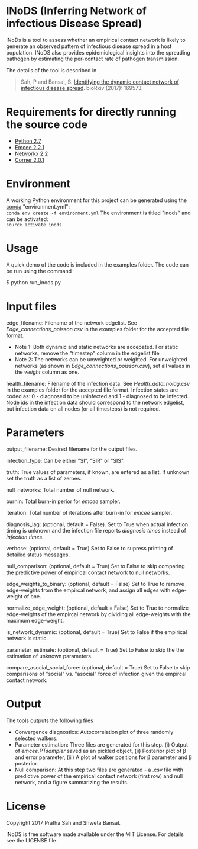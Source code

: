 INoDS (Inferring Network of infectious Disease Spread) 
================================================

INoDs is a tool to assess whether an empirical contact network is likely to generate an observed pattern of infectious disease spread in a host population. INoDS also provides epidemiological insights into the spreading pathogen by estimating the per-contact rate of pathogen transmission.

The details of the tool is described in

> Sah, P and Bansal, S. [Identifying the dynamic contact network of infectious disease spread](https://www.biorxiv.org/content/early/2017/07/28/169573). 
> bioRxiv (2017): 169573.


Requirements for directly running the source code
================================================
* [Python 2.7](http://python.org/)
* [Emcee 2.2.1](http://dfm.io/emcee/current/)
* [Networkx 2.2](https://networkx.github.io/)
* [Corner 2.0.1](https://pypi.python.org/pypi/corner/)


Environment
================================
A working Python environment for this project can be generated using the [conda](https://conda.io/docs/user-guide/tasks/manage-environments.html#creating-an-environment-from-an-environment-yml-file) "environment.yml":  
```conda env create -f environment.yml``` 
The environment is titled "inods" and can be activated:  
```source activate inods```


Usage
================================

A quick demo of the code is included in the examples folder. The code can be run using the command

$ python run_inods.py


Input files
================================
edge_filename: Filename of the network edgelist. See *Edge_connections_poisson.csv* in the examples folder for the accepted file format. 
* Note 1: Both dynamic and static networks are accepated. For static networks, remove the "timestep" column in the edgelist file
* Note 2: The networks can be unweighted or weighted. For unweighted networks (as shown in *Edge_connections_poisson.csv*), set all values in the *weight* column as one.


health_filename: Filename of the infection data. See *Health_data_nolag.csv* in the examples folder for the accepted file format. Infection states are coded as: 0 - diagnosed to be uninfected and 1 - diagnosed to be infected. Node ids in the infection data should correspond to the network edgelist, but infection data on all nodes (or all timesteps) is not required.

Parameters
===================================
output_filename: Desired filename for the output files.


infection_type: Can be either "SI", "SIR" or "SIS".


truth: True values of parameters, if known, are entered as a list. If unknown set the truth as a list of zeroes.


null_networks: Total number of null network. 


burnin: Total burn-in perior for *emcee* sampler. 


iteration: Total number of iterations after burn-in for *emcee* sampler. 


diagnosis_lag: (optional, default = False). Set to True when actual infection timing is unknown and the infection file reports *diagnosis times* instead of *infection times*.  


verbose: (optional, default = True) Set to False to supress printing of detailed status messages. 


null_comparison: (optional, default = True) Set to False to skip comparing the predictive power of empirical contact network to null networks.  


edge_weights_to_binary: (optional, default = False) Set to True to remove edge-weights from the empircal network, and assign all edges with edge-weight of one.


normalize_edge_weight: (optional, default = False) Set to True to normalize edge-weights of the empircal network by dividing all edge-weights with the maximum edge-weight.


is_network_dynamic: (optional, default = True) Set to False if the empirical network is static.


parameter_estimate: (optional, default = True) Set to False to skip the the estimation of unknown parameters.


compare_asocial_social_force: (optional, default = True) Set to False to skip comparisons of "social" vs. "asocial" force of infection given the empircal contact network.


Output
================================

The tools outputs the following files

* Convergence diagnostics: Autocorrelation plot of three randomly selected walkers.
* Parameter estimation: Three files are generated for this step. (i) Output of *emcee.PTsampler* saved as an pickled object, (ii) Posterior plot of &beta; and error parameter, (iii) A plot of walker positions for &beta; parameter and &beta; posterior.
* Null comparison: At this step two files are generated - a .csv file with predictive power of the empirical contact network (first row) and null network, and a figure summarizing the results.


License
================================

Copyright 2017 Pratha Sah and Shweta Bansal.

INoDS is free software made available under the MIT License. For details see the LICENSE file.
